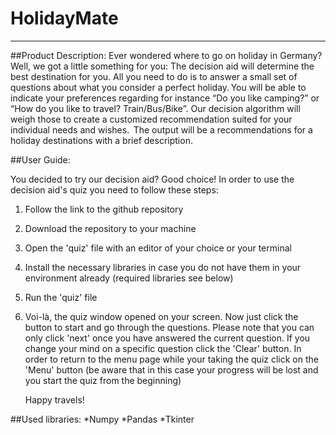 # HolidayMate
***
##Product Description:
Ever wondered where to go on holiday in Germany? Well, we got a little something for you: The decision aid will determine the best destination for you. All you need to do is to answer a small set of questions about what you consider a perfect holiday. You will be able to indicate your preferences regarding for instance “Do you like camping?” or “How do you like to travel? Train/Bus/Bike”. Our decision algorithm will weigh those to create a customized recommendation suited for your individual needs and wishes.  The output will be a recommendations for a holiday destinations with a brief description.

##User Guide:

You decided to try our decision aid? Good choice!
In order to use the decision aid's quiz you need to follow these steps:
1) Follow the link to the github repository 
2) Download the repository to your machine 
3) Open the 'quiz' file with an editor of your choice or your terminal
4) Install the necessary libraries in case you do not have them in your environment already (required libraries see below)
5) Run the 'quiz' file
6) Voi-là, the quiz window opened on your screen. Now just click the button to start and
   go through the questions. Please note that you can only click 'next' once you 
   have answered the current question. If you change your mind on a specific question click the 'Clear' button. In order to return to the menu page while your taking the quiz click on the 'Menu' button (be aware that in this case your progress will be lost and you start the quiz from the beginning)
   
   Happy travels!
   
##Used libraries: 
 *Numpy 
 *Pandas
 *Tkinter

